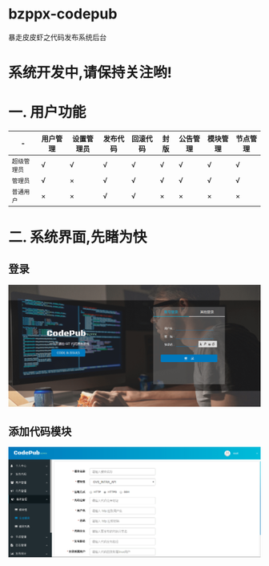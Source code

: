 # bzppx-codepub
暴走皮皮虾之代码发布系统后台

# 系统开发中,请保持关注哟!

# 一. 用户功能

| - | 用户管理 | 设置管理员 | 发布代码 | 回滚代码 | 封版 | 公告管理 | 模块管理 | 节点管理
| ------ | ------ | ------ | ------ | ------ | ------ | ------ | ------ | ------ 
| `超级管理员` | √ | √ | √ | √ | √ | √ | √ | √
| `管理员` | √ | × | √ | √ | √ | √ | √ | √ | √
| `普通用户` | × | × | √ | √ | × | × | × | ×

# 二. 系统界面,先睹为快

## 登录
![login](/docs/guide_res/images/login.png)
## 添加代码模块
![login](/docs/guide_res/images/module-add.png)
